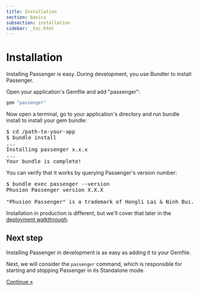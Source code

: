 ```yaml
---
title: Installation
section: basics
subsection: installation
sidebar: _toc.html
---
```

# Installation

Installing Passenger is easy. During development, you use Bundler to install Passenger.

Open your application's Gemfile and add "passenger":

~~~ruby
gem "passenger"
~~~

Now open a terminal, go to your application's directory and run bundle install to install your gem bundle:

<pre class="highlight"><span class="prompt">$ </span>cd /path-to-your-app
<span class="prompt">$ </span>bundle install
<span class="output">...
Installing passenger x.x.x
...
Your bundle is complete!</span></pre>

You can verify that it works by querying Passenger's version number:

<pre class="highlight"><span class="prompt">$ </span>bundle exec passenger --version
<span class="output">Phusion Passenger version X.X.X

"Phusion Passenger" is a trademark of Hongli Lai &amp; Ninh Bui.</span></pre>

<div class="note">Installation in production is different, but we'll cover that later in the <a href="../../deploy/ruby/">deployment walkthrough</a>.</div>

## Next step

Installing Passenger in development is as easy as adding it to your Gemfile.

Next, we will consider the `passenger` command, which is responsible for starting and stopping Passenger in its Standalone mode.

<a href="passenger_command.html" class="btn btn-primary btn-lg">Continue &raquo;</a>
